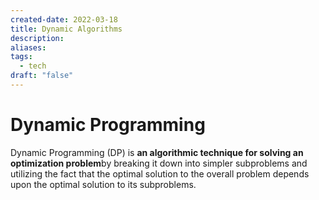 ```yaml
---
created-date: 2022-03-18
title: Dynamic Algorithms
description: 
aliases: 
tags:
  - tech
draft: "false"
---
```


# Dynamic Programming

Dynamic Programming (DP) is **an algorithmic technique for solving an optimization problem**by breaking it down into simpler subproblems and utilizing the fact that the optimal solution to the overall problem depends upon the optimal solution to its subproblems.

